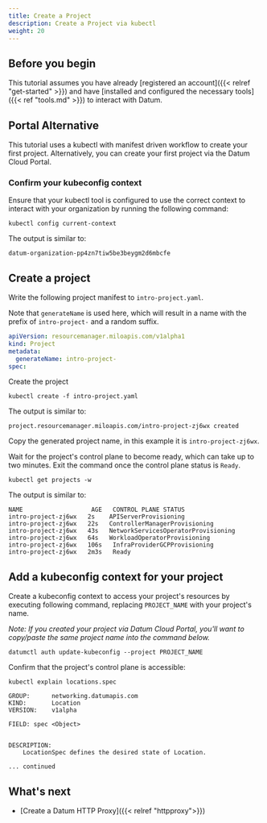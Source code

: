 ```yaml
---
title: Create a Project
description: Create a Project via kubectl
weight: 20
---
```


## Before you begin

This tutorial assumes you have already
[registered an account]({{< relref "get-started" >}}) and have
[installed and configured the necessary tools]({{< ref "tools.md" >}}) to interact
with Datum.

## Portal Alternative

This tutorial uses a kubectl with manifest driven workflow to create your first project. Alternatively, you can create your first project via the Datum Cloud Portal.

### Confirm your kubeconfig context

Ensure that your kubectl tool is configured to use the correct context to interact
with your organization by running the following command:

```shell
kubectl config current-context
```

The output is similar to:

```shell
datum-organization-pp4zn7tiw5be3beygm2d6mbcfe
```

## Create a project

Write the following project manifest to `intro-project.yaml`.

Note that `generateName` is used here, which will result in a name with the prefix of
`intro-project-` and a random suffix.

```yaml
apiVersion: resourcemanager.miloapis.com/v1alpha1
kind: Project
metadata:
  generateName: intro-project-
spec:
```

Create the project

```shell
kubectl create -f intro-project.yaml
```

The output is similar to:

```shell
project.resourcemanager.miloapis.com/intro-project-zj6wx created
```

Copy the generated project name, in this example it is `intro-project-zj6wx`.

Wait for the project's control plane to become ready, which can take up to two
minutes. Exit the command once the control plane status is `Ready`.

```shell
kubectl get projects -w
```

The output is similar to:

```shell
NAME                   AGE   CONTROL PLANE STATUS
intro-project-zj6wx   2s    APIServerProvisioning
intro-project-zj6wx   22s   ControllerManagerProvisioning
intro-project-zj6wx   43s   NetworkServicesOperatorProvisioning
intro-project-zj6wx   64s   WorkloadOperatorProvisioning
intro-project-zj6wx   106s   InfraProviderGCPProvisioning
intro-project-zj6wx   2m3s   Ready
```

## Add a kubeconfig context for your project

Create a kubeconfig context to access your project's resources by executing
following command, replacing `PROJECT_NAME` with your project's name.

*Note: If you created your project via Datum Cloud Portal, you'll want to copy/paste the same project name into the command below.*

```shell
datumctl auth update-kubeconfig --project PROJECT_NAME
```

Confirm that the project's control plane is accessible:

```shell
kubectl explain locations.spec
```

```shell
GROUP:      networking.datumapis.com
KIND:       Location
VERSION:    v1alpha

FIELD: spec <Object>


DESCRIPTION:
    LocationSpec defines the desired state of Location.

... continued
```

## What's next

- [Create a Datum HTTP Proxy]({{< relref "httpproxy">}})
